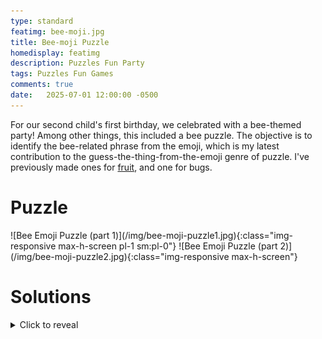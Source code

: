 ```yaml
---
type: standard
featimg: bee-moji.jpg
title: Bee-moji Puzzle
homedisplay: featimg
description: Puzzles Fun Party
tags: Puzzles Fun Games
comments: true
date:   2025-07-01 12:00:00 -0500
---
```

For our second child's first birthday, we celebrated with a bee-themed party!  Among other things, this included a bee puzzle.  The objective is to identify the bee-related phrase from the emoji, which is my latest contribution to the guess-the-thing-from-the-emoji genre of puzzle.  I've previously made ones for [fruit](/fruit-emoji), and one for bugs.

# Puzzle

<span class="flex flex-row flex-wrap justify-between sm:justify-around">
![Bee Emoji Puzzle (part 1)](/img/bee-moji-puzzle1.jpg){:class="img-responsive max-h-screen pl-1 sm:pl-0"}
![Bee Emoji Puzzle (part 2)](/img/bee-moji-puzzle2.jpg){:class="img-responsive max-h-screen"}
</span>

# Solutions

<details markdown="1">
<summary>Click to reveal</summary>

1. Honey Bee
1. Queen Bee
1. Bewitch
1. BB Gun
1. Applebees
1. Beanie Baby
1. Beautiful
1. Land Before Time
1. Beyoncé
1. Barbie doll
1. Bobby pin
1. Bee Movie
1. Call me maybe
1. Carpenter bee (or Worker bee)
1. Bride-to-be
1. Beekeepers
1. I believe I can fly
1. The Bee's Knees
1. Ultimate Frisbee (Isle Time It Frizz Bee)
1. To be or not to be?
1. Adobe acrobat
1. Not meant to be
1. I'll be Home for Christmas
1. I'll be back!
1. Gobi Desert
1. Well begun is half done
1. Boys will be boys
1. Beetlejuice (or Betelguise) - (Bee Toll Juice)
1. Blue-footed Booby
1. Beatrix Potter
1. Harriet Beecher Stowe
1. Maccabees

</details>